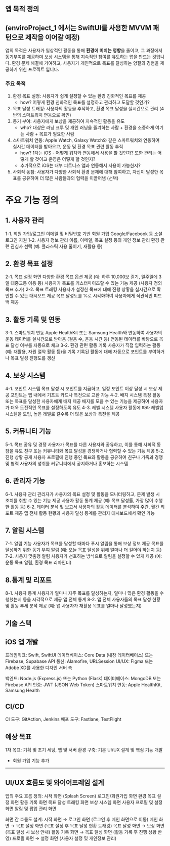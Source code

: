 ## 앱 목적 정의
 (enviroProject_1 에서는 SwiftUI를 사용한 MVVM 패턴으로 제작을 이어갈 예정)
---
앱의 목적은 사용자가 일상적인 활동을 통해 **환경에 미치는 영향**을 줄이고, 그 과정에서 동기부여를 제공하며 보상 시스템을 통해 지속적인 참여를 유도하는 앱을 만드는 것입니다. 
환경 문제 해결에 기여하고, 사용자가 개인적으로 목표를 달성하는 양질의 경험을 제공하기 위한 프로젝트 입니다.

### 주요 목적
1. 환경 목표 설정: 사용자가 쉽게 설정할 수 있는 환경 친화적인 목표를 제공
	+ how? 어떻게 환경 친화적인 목표를 설정하고 관리하고 도달할 것인가?
2. 목표 달성 트래킹: 사용자의 활동을 추적하고, 환경 목표 달성을 실시간으로 관리 (4번의 스마트워치 연동으로 확인)
3. 동기 부여: 사용자에게 보상을 제공하여 지속적인 활동을 유도
	+ who? 대상은 러닝 크루 및 개인 러닝을 즐겨하는 사람 + 환경을 소중하게 여기는 사람 + 목표가 필요한 사람
4. 스마트워치 연동: Apple Watch, Galaxy Watch와 같은 스마트워치와 연동하여 실시간 데이터를 받아오고, 운동 및 환경 목표 관련 활동 추적
	+ how? 1차는 iOS - 어떻게 워치와 연동해서 사용을 할 것인가? 또한 관리는 어떻게 할 것이고 운영은 어떻게 할 것인지?
	+ 추가적으로 iOS는 내부 피트니스 앱과 연동해서 사용이 가능한지?
5. 사회적 동참: 사용자가 다양한 사회적 환경 문제에 대해 참여하고, 자신이 달성한 목표를 공유하여 더 많은 사람들과의 협력을 이끌어냄 (선택)

# 주요 기능 정의

## 1. 사용자 관리

1-1. 회원 가입/로그인
	이메일 및 비밀번호 기반 회원 가입
	Google/Facebook 등 소셜 로그인 지원
1-2. 사용자 정보 관리
	이름, 이메일, 목표 설정 등의 개인 정보 관리
	환경 관련 관심사 선택 (예: 플라스틱 사용 줄이기, 재활용 등)
## 2. 환경 목표 설정

2-1. 목표 설정 화면
	다양한 환경 목표 옵션 제공 (예: 하루 10,000보 걷기, 일주일에 3일 대중교통 이용 등)
	사용자가 목표를 커스터마이즈할 수 있는 기능 제공 (사용자 정의 목표 추가)
2-2. 목표 트래킹
	사용자가 설정한 목표에 대해 진행 상황을 실시간으로 확인할 수 있는 대시보드 제공
	목표 달성도를 %로 시각화하여 사용자에게 직관적인 피드백 제공

 ## 3. 활동 기록 및 연동
3-1. 스마트워치 연동
	Apple HealthKit 또는 Samsung Health와 연동하여 사용자의 운동 데이터를 실시간으로 받아옴 (걸음 수, 운동 시간 등)
	연동된 데이터를 바탕으로 목표 달성 여부를 자동으로 체크
3-2. 환경 관련 활동 기록
	사용자가 직접 입력하는 활동 (예: 재활용, 자원 절약 활동 등)을 기록
	기록된 활동에 대해 자동으로 포인트를 부여하거나 목표 달성 진행도를 갱신
## 4.  보상 시스템

4-1. 포인트 시스템
	목표 달성 시 포인트를 지급하고, 일정 포인트 이상 달성 시 보상 제공
	포인트는 앱 내에서 기프트 카드나 특전으로 교환 가능
4-2. 배지 시스템
	특정 활동 또는 목표를 달성한 사용자에게 배지 제공
	배지를 모을 수 있는 기능을 제공하여 사용자가 더욱 도전적인 목표를 설정하도록 유도
4-3. 레벨 시스템
	사용자 활동에 따라 레벨업 시스템을 도입, 높은 레벨로 갈수록 더 많은 보상과 특전을 제공
## 5.  커뮤니티 기능

5-1. 목표 공유 및 경쟁
	사용자가 목표를 다른 사용자와 공유하고, 이를 통해 사회적 동참을 유도
	친구 또는 커뮤니티와 목표 달성을 경쟁하거나 협력할 수 있는 기능 제공
5-2. 진행 상황 공개
	사용자 프로필에 진행 중인 목표와 활동을 공유하여 친구나 가족과 경쟁 및 협력
	사용자의 성취를 커뮤니티에서 공지하거나 홍보하는 시스템
## 6.  관리자 기능

6-1. 사용자 관리
	관리자가 사용자의 목표 설정 및 활동을 모니터링하고, 문제 발생 시 조치를 취할 수 있는 기능 제공
	사용자 활동 통계 제공 (예: 목표 달성률, 가장 많이 수행한 활동 등)
6-2. 데이터 분석 및 보고서
	사용자의 활동 데이터를 분석하여 주간, 월간 리포트 제공
	앱 전체 활동 현황과 사용자 달성 통계를 관리자 대시보드에서 확인 가능

## 7. 알림 시스템

7-1. 알림 기능
	사용자가 목표를 달성할 때마다 푸시 알림을 통해 보상 정보 제공
	목표를 달성하기 위한 동기 부여 알림 (예: 오늘 목표 달성을 위해 얼마나 더 걸어야 하는지 등)
7-2. 사용자 맞춤형 알림
	사용자가 선호하는 방식으로 알림을 설정할 수 있게 제공 (예: 운동 목표 알림, 환경 목표 리마인더)

 ## 8.통계 및 리포트

8-1. 사용자 통계
	사용자가 얼마나 자주 목표를 달성하는지, 얼마나 많은 환경 활동을 수행했는지 등을 시각적으로 제공
	앱 전체 통계
8-2. 앱 전체 사용자들의 목표 달성 현황 및 활동 추세 분석 제공 (예: 앱 사용자가 재활용 목표를 얼마나 달성했는지)

## 기술 스택
## iOS 앱 개발

프레임워크: Swift, SwiftUI
데이터베이스: Core Data (내장 데이터베이스) 또는 Firebase, Supabase
API 통신: Alamofire, URLSession
UI/UX: Figma 또는 Adobe XD를 사용한 디자인
서버 측

백엔드: Node.js (Express.js) 또는 Python (Flask)
데이터베이스: MongoDB 또는 Firebase
API 인증: JWT (JSON Web Token)
스마트워치 연동: Apple HealthKit, Samsung Health

## CI/CD

CI 도구: GitAction, Jenkins
배포 도구: Fastlane, TestFlight



## 예상 목표
1차 목표: 기획 및 초기 세팅, 앱 및 서버 환경 구축: 기본 UI/UX 설계 및 핵심 기능 개발
+ 회원 가입 기능 추가

----

## UI/UX 흐름도 및 와이어프레임 설계

앱의 주요 흐름 정의:
시작 화면 (Splash Screen)
로그인/회원가입 화면
환경 목표 설정 화면
활동 기록 화면
목표 달성 트래킹 화면
보상 시스템 화면
사용자 프로필 및 설정 화면
알림 및 팝업 관리 화면


화면 간 흐름도 설계:
시작 화면 → 로그인 화면 (로그인 후 메인 화면으로 이동)
메인 화면 → 목표 설정 화면 (목표 설정 후 목표 달성 현황 트래킹)
목표 달성 화면 → 보상 화면 (목표 달성 시 보상 안내)
활동 기록 화면 → 목표 달성 화면 (활동 기록 후 진행 상황 반영)
프로필 화면 → 설정 화면 (사용자 설정 및 개인정보 관리)
